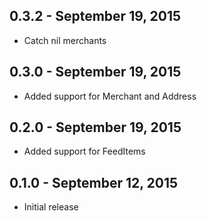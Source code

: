 ## 0.3.2 - September 19, 2015

- Catch nil merchants


## 0.3.0 - September 19, 2015

- Added support for Merchant and Address


## 0.2.0 - September 19, 2015

- Added support for FeedItems


## 0.1.0 - September 12, 2015

- Initial release

